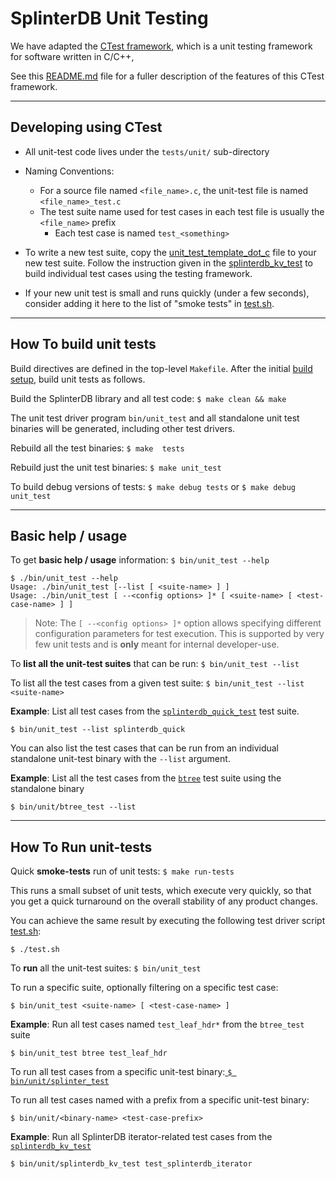 # SplinterDB Unit Testing

We have adapted the [CTest framework](https://github.com/bvdberg/ctest),
which is a unit testing framework for software written in C/C++,

See this [README.md](https://github.com/bvdberg/ctest/blob/master/README.md) file for a
fuller description of the features of this CTest framework.

---
## Developing using CTest

- All unit-test code lives under the `tests/unit/` sub-directory
- Naming Conventions:

  - For a source file named `<file_name>.c`, the unit-test file is named `<file_name>_test.c`
  - The test suite name used for test cases in each test file is usually the `<file_name>` prefix
    - Each test case is named `test_<something>`
- To write a new test suite, copy the [unit_test_template_dot_c](unit_test_template_dot_c) file to
  your new test suite. Follow the instruction given in the [splinterdb_kv_test](splinterdb_kv_test.c)
  to build individual test cases using the testing framework.
- If your new unit test is small and runs quickly (under a few seconds), consider adding
  it here to the list of "smoke tests" in [test.sh](../../test.sh#:~:text=INCLUDE\_SLOW\_TESTS\=true).

----
## How To build unit tests

Build directives are defined in the top-level `Makefile`. After the initial [build setup](../../docs/build.md), build unit tests as follows.

Build the SplinterDB library and all test code: `$ make clean && make`

The unit test driver program `bin/unit_test` and all standalone unit test binaries will be generated, including other test drivers.

Rebuild all the test binaries:  `$ make  tests`

Rebuild just the unit test binaries: `$ make unit_test`

To build debug versions of tests: `$ make debug tests` or  `$ make debug unit_test`

----
## Basic help / usage

To get **basic help / usage** information: `$ bin/unit_test --help`

```shell
$ ./bin/unit_test --help
Usage: ./bin/unit_test [--list [ <suite-name> ] ]
Usage: ./bin/unit_test [ --<config options> ]* [ <suite-name> [ <test-case-name> ] ]
```

> Note: The `[ --<config options> ]*` option allows specifying different configuration parameters for test execution. This is supported by very few unit tests and is **only** meant for internal developer-use.


To **list all the unit-test suites** that can be run: `$ bin/unit_test --list`

To list all the test cases from a given test suite: `$ bin/unit_test --list <suite-name>`

**Example**: List all test cases from the [`splinterdb_quick_test`](splinterdb_quick_test.c) test suite.

`$ bin/unit_test --list splinterdb_quick`

You can also list the test cases that can be run from an individual standalone unit-test binary with the `--list` argument.

**Example**: List all the test cases from the [`btree`](btree_test.c) test suite using the standalone binary

`$ bin/unit/btree_test --list`


----
## How To Run unit-tests

Quick **smoke-tests** run of unit tests: `$ make run-tests`

This runs a small subset of unit tests, which execute very quickly, so that you get a quick turnaround on the overall stability of any product changes.

You can achieve the same result by executing the following test driver script [test.sh](../../test.sh):

`$ ./test.sh`

To **run** all the unit-test suites: `$ bin/unit_test`

To run a specific suite, optionally filtering on a specific test case:

`$ bin/unit_test <suite-name> [ <test-case-name> ]`

**Example**: Run all test cases named `test_leaf_hdr*` from the `btree_test` suite

`$ bin/unit_test btree test_leaf_hdr`

To run all test cases from a specific unit-test binary:[ `$ bin/unit/splinter_test`](splinter_test.c)

To run all test cases named with a prefix from a specific unit-test binary:

`$ bin/unit/<binary-name> <test-case-prefix>`

**Example**: Run all SplinterDB iterator-related test cases from the [`splinterdb_kv_test`](splinterdb_kv_test.c)

`$ bin/unit/splinterdb_kv_test test_splinterdb_iterator`
